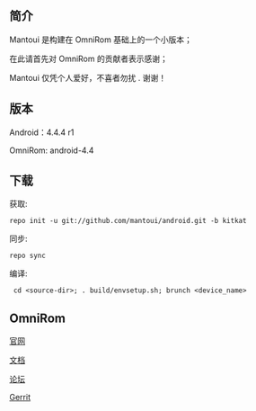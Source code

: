 
简介
---------------

Mantoui 是构建在 OmniRom 基础上的一个小版本；

在此请首先对 OmniRom 的贡献者表示感谢；

Mantoui 仅凭个人爱好，不喜者勿扰 . 谢谢！


版本
---------------

Android：4.4.4 r1

OmniRom: android-4.4


下载
---------------

获取:

    repo init -u git://github.com/mantoui/android.git -b kitkat

同步:

    repo sync

编译:

     cd <source-dir>; . build/envsetup.sh; brunch <device_name>



OmniRom
---------------

 [官网](http://www.omnirom.org)

 [文档](http://docs.omnirom.org)

 [论坛](http://forum.xda-developers.com/forumdisplay.php?f=2601)

 [Gerrit](http://gerrit.omnirom.org)


